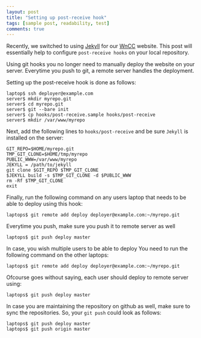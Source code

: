 ```yaml
---
layout: post
title: "Setting up post-receive hook"
tags: [sample post, readability, test]
comments: true
---
```


Recently, we switched to using [Jekyll](http://jekyllrb.com/) for our [WnCC](http://wncc-iitb.org/) website.
This post will essentially help to configure `post-receive hooks` on your local repository.

Using git hooks you no longer need to manually deploy the website on your server. Everytime you push to git, a remote server handles the deployment.

Setting up the post-receive hook is done as follows:


	laptop$ ssh deployer@example.com
	server$ mkdir myrepo.git
	server$ cd myrepo.git
	server$ git --bare init
	server$ cp hooks/post-receive.sample hooks/post-receive
	server$ mkdir /var/www/myrepo


Next, add the following lines to `hooks/post-receive` and be sure `Jekyll` is installed on the server:


	GIT_REPO=$HOME/myrepo.git
	TMP_GIT_CLONE=$HOME/tmp/myrepo
	PUBLIC_WWW=/var/www/myrepo
	JEKYLL = /path/to/jekyll
	git clone $GIT_REPO $TMP_GIT_CLONE
	$JEKYLL build -s $TMP_GIT_CLONE -d $PUBLIC_WWW
	rm -Rf $TMP_GIT_CLONE
	exit

Finally, run the following command on any users laptop that needs to be able to deploy using this hook:


	laptops$ git remote add deploy deployer@example.com:~/myrepo.git


Everytime you push, make sure you push it to remote server as well


	laptops$ git push deploy master


In case, you wish multiple users to be able to deploy
You need to run the following command on the other laptops:

	
	laptops$ git remote add deploy deployer@example.com:~/myrepo.git


Ofcourse goes without saying, each user should deploy to remote server using:


	laptops$ git push deploy master


In case you are maintaining the repository on github as well, make sure to sync the repositories.
So, your `git push` could look as follows:


	laptops$ git push deploy master
	laptops$ git push origin master


